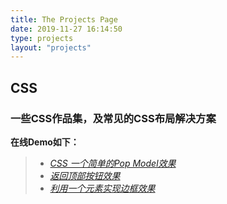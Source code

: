```yaml
---
title: The Projects Page
date: 2019-11-27 16:14:50
type: projects
layout: "projects"
---
```



## CSS

### 一些CSS作品集，及常见的CSS布局解决方案

**在线Demo如下：**

> + <a href="http://localhost:4000/some_things_about_css/demo/css-pop-dialog.html" target="_blank">*CSS 一个简单的Pop Model效果*</a>
> + <a href="http://localhost:4000/some_things_about_css/demo/back-top-up.html" target="_blank">*返回顶部按钮效果*</a>
> + [*利用一个元素实现边框效果*](http://localhost:4000/some_things_about_css/demo/border-effect.html)
